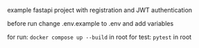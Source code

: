 example fastapi project with registration and JWT authentication

before run change .env.example to .env and add variables

for run: `docker compose up --build` in root
for test: `pytest` in root